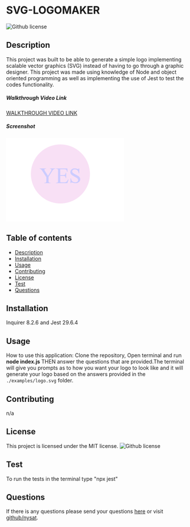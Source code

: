 # SVG-LOGOMAKER
![Github license](https://img.shields.io/badge/license-MIT-blue.svg)
## Description
This project was built to be able to generate a simple logo implementing scalable vector graphics (SVG) instead of having to go through a graphic designer. This project was made using knowledge of Node and object oriented programming as well as implementing the use of Jest to test the codes functionality.
##### Walkthrough Video Link 
[WALKTHROUGH VIDEO LINK](https://drive.google.com/file/d/1OE5blVomRHqlLIkOCgsI-UxV4JEJoCev/view)
##### Screenshot
![alt-text](./assets/Samplelogo.png)
## Table of contents
* [Description](#description)
* [Installation](#installation)
* [Usage](#usage)
* [Contributing](#contributing)
* [License](#license)
* [Test](#test)
* [Questions](#questions)
## Installation 
Inquirer 8.2.6 and Jest 29.6.4
## Usage
How to use this application: Clone the repository, Open terminal and run **node index.js** THEN answer the questions that are provided.The terminal will give you prompts as to how you want your logo to look like and it will generate your logo based on the answers provided in the ``./examples/logo.svg`` folder.
## Contributing
n/a
## License
This project is licensed under the MIT license. ![Github license](https://img.shields.io/badge/license-MIT-blue.svg)
## Test
To run the tests in the terminal type "npx jest" 
## Questions 
If there is any questions please send your questions [here](nysatrejo3@gmail.com) or visit [github/nysat](https://github.com/nysat).
